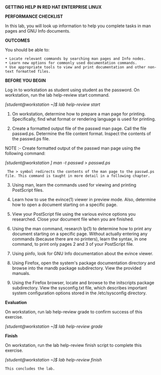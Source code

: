 **GETTING HELP IN RED HAT ENTERPRISE LINUX** 

**PERFORMANCE CHECKLIST** 

In this lab, you will look up information to help you complete tasks in man pages and GNU Info documents. 

**OUTCOMES** 

You should be able to:
   
    • Locate relevant commands by searching man pages and Info nodes. 
    • Learn new options for commonly used documentation commands. 
    • Use appropriate tools to view and print documentation and other non-text formatted files. 

**BEFORE YOU BEGIN**

Log in to workstation as student using student as the password. 
On workstation, run the lab help-review start command. 

*[student@workstation ~]$ lab help-review start* 

1. On workstation, determine how to prepare a man page for printing. Specifically, find what format or rendering language is used for printing.

2. Create a formatted output file of the passwd man page. Call the file passwd.ps. Determine the file content format. Inspect the contents of the passwd.ps file.

NOTE :-
Create formatted output of the passwd man page using the following command: 

*[student@workstation $]$ man -t passwd > passwd.ps*

     The > symbol redirects the contents of the man page to the passwd.ps file. This command is taught in more detail in a following chapter.

3. Using man, learn the commands used for viewing and printing PostScript files.

4. Learn how to use the evince(1) viewer in preview mode. Also, determine how to open a document starting on a specific page.

5. View your PostScript file using the various evince options you researched. Close your document file when you are finished.

6. Using the man command, research lp(1) to determine how to print any document starting on a specific page. Without actually entering any commands (because there are no printers), learn the syntax, in one command, to print only pages 2 and 3 of your PostScript file.

7. Using pinfo, look for GNU Info documentation about the evince viewer.

8. Using Firefox, open the system's package documentation directory and browse into the mandb package subdirectory. View the provided manuals.

9. Using the Firefox browser, locate and browse to the initscripts package subdirectory. View the sysconfig.txt file, which describes important system configuration options stored in the /etc/sysconfig directory.

**Evaluation**

On workstation, run lab help-review grade to confirm success of this exercise. 

*[student@workstation ~]$ lab help-review grade* 

**Finish**

On workstation, run the lab help-review finish script to complete this exercise. 

*[student@workstation ~]$ lab help-review finish* 

    This concludes the lab.
